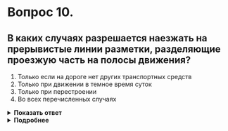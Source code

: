 # Вопрос 10.

## В каких случаях разрешается наезжать на прерывистые линии разметки, разделяющие проезжую часть на полосы движения?

1. Только если на дороге нет других транспортных средств
2. Только при движении в темное время суток
3. Только при перестроении
4. Во всех перечисленных случаях

<details>
<summary><b>Показать ответ</b></summary>
Правильный ответ: 3
</details>
<details>
<summary><b>Подробнее</b></summary>
Наезжать на прерывистые линии разметки разрешается лишь при перестроении.
(Пункт 9.7 ПДД)
</details>